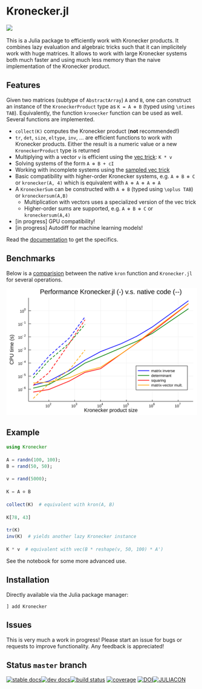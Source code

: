 # Kronecker.jl

![](logo.png)

This is a Julia package to efficiently work with Kronecker products. It combines lazy evaluation and algebraic tricks such that it can implicitely work with huge matrices. It allows to work with large Kronecker systems both much faster and using much less memory than the naive implementation of the Kronecker product.

## Features

Given two matrices (subtype of `AbstractArray`) `A` and `B`, one can construct an instance of the `KroneckerProduct` type as `K = A ⊗ B` (typed using `\otimes TAB`). Equivalently, the function `kronecker` function can be used as well. Several functions are implemented.

- `collect(K)` computes the Kronecker product (**not** recommended!)
- `tr`, `det`, `size`, `eltype`, `inv`, ... are efficient functions to work with Kronecker products. Either the result is a numeric value or a new `KroneckerProduct` type is returned
- Multiplying with a vector `v` is efficient using the [vec trick](https://en.wikipedia.org/wiki/Kronecker_product#Matrix_equations): `K * v`
- Solving systems of the form `A ⊗ B + cI`
- Working with incomplete systems using the [sampled vec trick](https://arxiv.org/pdf/1601.01507.pdf)
- Basic compatibility with higher-order Kronecker systems, e.g. `A ⊗ B ⊗ C` or `kronecker(A, 4)` which is equivalent with `A ⊗ A ⊗ A ⊗ A`
- A `KroneckerSum` can be constructed with `A ⊕ B` (typed using `\oplus TAB`) or `kroneckersum(A,B)`
  - Multiplication with vectors uses  a specialized version of the vec trick
  - Higher-order sums are supported, e.g. `A ⊕ B ⊕ C` or `kroneckersum(A,4)`
- [in progress] GPU compatibility!
- [in progress] Autodiff for machine learning models!

Read the [documentation](https://michielstock.github.io/Kronecker.jl/stable/) to get the specifics.

## Benchmarks

Below is a [comparision](scrips/benchmarks.jl) between the native `kron` function and `Kronecker.jl` for several operations.

![](benchmark.svg)

## Example

```julia
using Kronecker

A = randn(100, 100);
B = rand(50, 50);

v = rand(5000);

K = A ⊗ B

collect(K)  # equivalent with kron(A, B)

K[78, 43]

tr(K)
inv(K)  # yields another lazy Kronecker instance

K * v  # equivalent with vec(B * reshape(v, 50, 100) * A')
```

See the notebook for some more advanced use.

## Installation

Directly available via the Julia package manager:

```julialang
] add Kronecker
```

## Issues

This is very much a work in progress! Please start an issue for bugs or requests to improve functionality. Any feedback is appreciated!

## Status `master` branch

[![stable docs](https://img.shields.io/badge/docs-stable-blue.svg)](https://michielstock.github.io/Kronecker.jl/stable/)[![dev docs](https://img.shields.io/badge/docs-dev-blue.svg)](https://michielstock.github.io/Kronecker.jl/dev/)[![build status](https://github.com/MichielStock/Kronecker.jl/workflows/CI/badge.svg)](https://github.com/MichielStock/Kronecker.jl/actions?query=workflow%3ACI) [![coverage](http://codecov.io/github/MichielStock/Kronecker.jl/coverage.svg?branch=master)](http://codecov.io/github/MichielStock/Kronecker.jl?branch=master) [![DOI](https://zenodo.org/badge/160198570.svg)](https://zenodo.org/badge/latestdoi/160198570)[![JULIACON](https://proceedings.juliacon.org/papers/10.21105/jcon.00015/status.svg)](https://doi.org/10.21105/jcon.00015)
